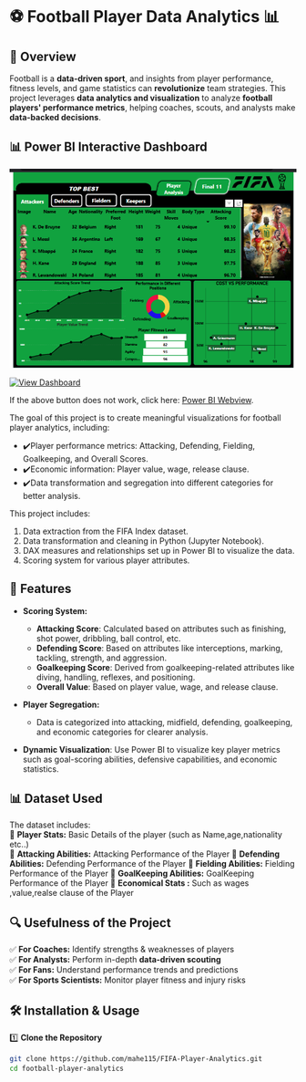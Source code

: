 # ⚽ Football Player Data Analytics 📊  


## 📌 Overview  
Football is a **data-driven sport**, and insights from player performance, fitness levels, and game statistics can **revolutionize** team strategies. This project leverages **data analytics and visualization** to analyze **football players' performance metrics**, helping coaches, scouts, and analysts make **data-backed decisions**.  


## 📊 Power BI Interactive Dashboard
![Football Players Analytics Performance Dashboard](https://github.com/mahe115/FIFA-Player-Analytics/blob/main/Dashboard.png)  

[![View Dashboard](https://img.shields.io/badge/PowerBI-Dashboard-yellow?style=for-the-badge&logo=power-bi)](https://app.powerbi.com/view?r=eyJrIjoiMWEzYjY1MzMtODI3YS00MWExLWE3MWQtOGY1YjBkZjI4MTY1IiwidCI6ImI5NDFiMTA2LTE1Y2UtNDQ0MS1hZjIwLTkyODU2M2Y1ZWRkOCJ9)

If the above button does not work, click here: [Power BI Webview](YOUR_POWER_BI_EMBED_LINK_HERE).

The goal of this project is to create meaningful visualizations for football player analytics, including:
- ✔️Player performance metrics: Attacking, Defending, Fielding, Goalkeeping, and Overall Scores.
- ✔️Economic information: Player value, wage, release clause.
- ✔️Data transformation and segregation into different categories for better analysis.
  
This project includes:
1. Data extraction from the FIFA Index dataset.
2. Data transformation and cleaning in Python (Jupyter Notebook).
3. DAX measures and relationships set up in Power BI to visualize the data.
4. Scoring system for various player attributes.

## 🚀 Features  
- **Scoring System:**
    
    - **Attacking Score**: Calculated based on attributes such as finishing, shot power, dribbling, ball control, etc.
    - **Defending Score**: Based on attributes like interceptions, marking, tackling, strength, and aggression.
    - **Goalkeeping Score**: Derived from goalkeeping-related attributes like diving, handling, reflexes, and positioning.
    - **Overall Value**: Based on player value, wage, and release clause.
    
- **Player Segregation:**
    - Data is categorized into attacking, midfield, defending, goalkeeping, and economic categories for clearer analysis.
  
- **Dynamic Visualization**: Use Power BI to visualize key player metrics such as goal-scoring abilities, defensive capabilities, and economic statistics.

## 📊 Dataset Used  
The dataset includes:  
📌 **Player Stats:** Basic Details of the player (such as Name,age,nationality etc..)  
📌 **Attacking Abilities:** Attacking Performance of the Player
📌 **Defending Abilities:** Defending Performance of the Player
📌 **Fielding Abilities:** Fielding Performance of the Player
📌 **GoalKeeping Abilities:** GoalKeeping Performance of the Player
📌 **Economical Stats :** Such as wages ,value,realse clause of the Player

## 🔍 Usefulness of the Project  
✅ **For Coaches:** Identify strengths & weaknesses of players  
✅ **For Analysts:** Perform in-depth **data-driven scouting**  
✅ **For Fans:** Understand performance trends and predictions  
✅ **For Sports Scientists:** Monitor player fitness and injury risks  

## 🛠️ Installation & Usage  
1️⃣ **Clone the Repository**  
```sh
git clone https://github.com/mahe115/FIFA-Player-Analytics.git
cd football-player-analytics  
